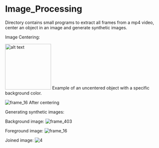 # Image_Processing
Directory contains small programs to extract all frames from a mp4 video, center an object in an image and generate synthetic images.

Image Centering:

<img src="https://user-images.githubusercontent.com/11217416/118098147-d5b7dc80-b3d3-11eb-9c20-246ccef7699d.png" alt="alt text" width="150" height="150">
Example of an uncentered object with a specific background color.

![frame_16](https://user-images.githubusercontent.com/11217416/118096086-342f8b80-b3d1-11eb-8ac3-9b6a0a925ad9.png)
After centering

Generating synthetic images:

Background image:
![frame_403](https://user-images.githubusercontent.com/11217416/118096384-95575f00-b3d1-11eb-8efc-23d7492aed77.png)

Foreground image:
![frame_16](https://user-images.githubusercontent.com/11217416/118096086-342f8b80-b3d1-11eb-8ac3-9b6a0a925ad9.png)

Joined image:
![4](https://user-images.githubusercontent.com/11217416/118096497-b6b84b00-b3d1-11eb-8a11-29a0e5ab4f51.png)
